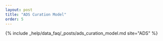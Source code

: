 ```yaml
---
layout: post
title: "ADS Curation Model"
order: 5
---
```


{% include _help/data_faq/_posts/ads_curation_model.md site="ADS" %} 

